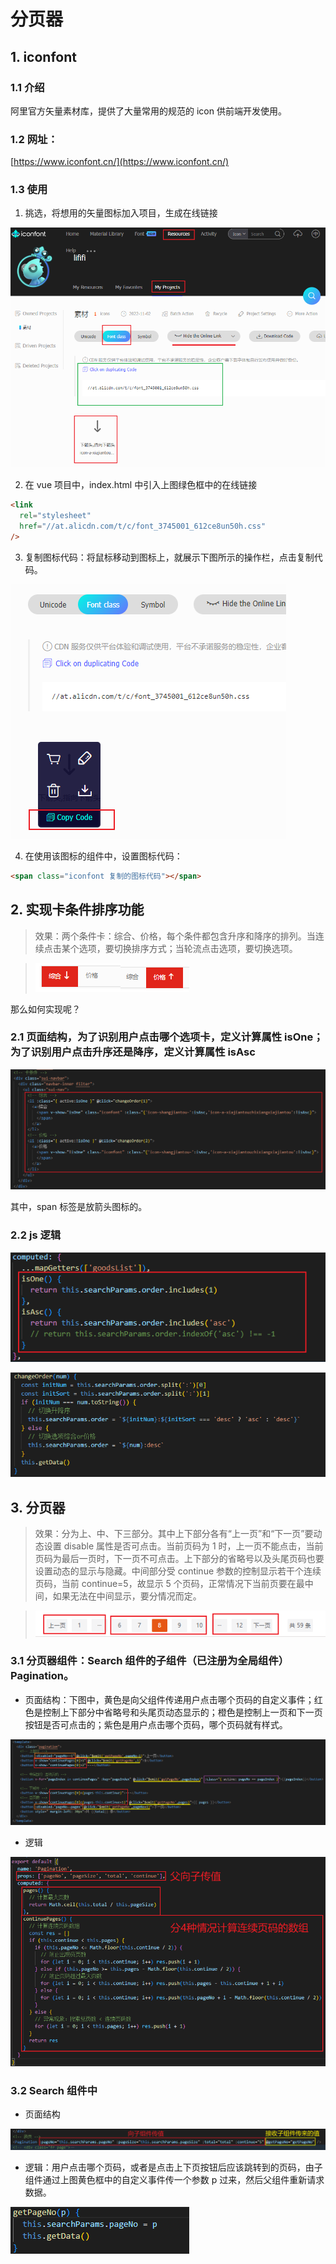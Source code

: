 # 分页器

## 1. iconfont

### 1.1 介绍

阿里官方矢量素材库，提供了大量常用的规范的 icon 供前端开发使用。

### 1.2 网址：

[https://www.iconfont.cn/](https://www.iconfont.cn/)

### 1.3 使用

1. 挑选，将想用的矢量图标加入项目，生成在线链接

![image.png](/images/分页器1.png)

2. 在 vue 项目中，index.html 中引入上图绿色框中的在线链接

```html
<link
  rel="stylesheet"
  href="//at.alicdn.com/t/c/font_3745001_612ce8un50h.css"
/>
```

3. 复制图标代码：将鼠标移动到图标上，就展示下图所示的操作栏，点击复制代码。

![image.png](/images/分页器2.png)

4. 在使用该图标的组件中，设置图标代码：

```html
<span class="iconfont 复制的图标代码"></span>
```

## 2. 实现卡条件排序功能

> 效果：两个条件卡：综合、价格，每个条件都包含升序和降序的排列。当连续点击某个选项，要切换排序方式；当轮流点击选项，要切换选项。

> ![image.png](/images/分页器3.png)![image.png](/images/分页器4.png)

那么如何实现呢？

### 2.1 页面结构，为了识别用户点击哪个选项卡，定义计算属性 isOne；为了识别用户点击升序还是降序，定义计算属性 isAsc

![image.png](/images/分页器5.png)

其中，span 标签是放箭头图标的。

### 2.2 js 逻辑

![image.png](/images/分页器6.png)

![image.png](/images/分页器7.png)

## 3. 分页器

> 效果：分为上、中、下三部分。其中上下部分各有“上一页”和“下一页”要动态设置 disable 属性是否可点击。当前页码为 1 时，上一页不能点击，当前页码为最后一页时，下一页不可点击。上下部分的省略号以及头尾页码也要设置动态的显示与隐藏。中间部分受 continue 参数的控制显示若干个连续页码，当前 continue=5，故显示 5 个页码，正常情况下当前页要在最中间，如果无法在中间显示，要分情况而定。

> ![image.png](/images/分页器8.png)

### 3.1 分页器组件：Search 组件的子组件（已注册为全局组件）Pagination。

- 页面结构：下图中，黄色是向父组件传递用户点击哪个页码的自定义事件；红色是控制上下部分中省略号和头尾页动态显示的；橙色是控制上一页和下一页按钮是否可点击的；紫色是用户点击哪个页码，哪个页码就有样式。

![image.png](/images/分页器9.png)

- 逻辑

![image.png](/images/分页器10.png)

### 3.2 Search 组件中

- 页面结构

![image.png](/images/分页器11.png)

- 逻辑：用户点击哪个页码，或者是点击上下页按钮后应该跳转到的页码，由子组件通过上图黄色框中的自定义事件传一个参数 p 过来，然后父组件重新请求数据。

![image.png](/images/分页器12.png)
